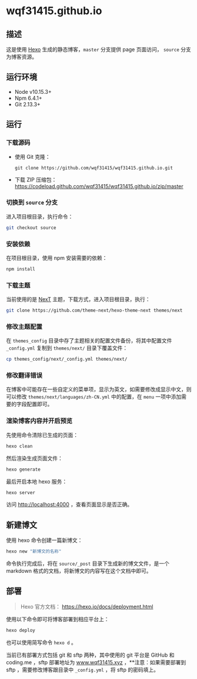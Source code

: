 # wqf31415.github.io

## 描述
这是使用 [Hexo](https://hexo.io/zh-cn/) 生成的静态博客，`master` 分支提供 page 页面访问， `source` 分支为博客资源。

## 运行环境
- Node v10.15.3+
- Npm 6.4.1+
- Git 2.13.3+

## 运行

### 下载源码
- 使用 Git 克隆：
  ```
  git clone https://github.com/wqf31415/wqf31415.github.io.git
  ```

- 下载 ZIP 压缩包：
  <https://codeload.github.com/wqf31415/wqf31415.github.io/zip/master>

### 切换到 `source` 分支
进入项目根目录，执行命令：
```bash
git checkout source
```

### 安装依赖
在项目根目录，使用 npm 安装需要的依赖：
```bash
npm install
```

### 下载主题
当前使用的是 [NexT](https://theme-next.org) 主题，下载方式，进入项目根目录，执行：
```bash
git clone https://github.com/theme-next/hexo-theme-next themes/next
```

### 修改主题配置
在 `themes_config` 目录中存了主题相关的配置文件备份，将其中配置文件 `_config.yml` 复制到 `themes/next/` 目录下覆盖文件：
```bash
cp themes_config/next/_config.yml themes/next/
```
### 修改翻译错误
在博客中可能存在一些自定义的菜单项，显示为英文，如需要修改成显示中文，则可以修改 `themes/next/languages/zh-CN.yml` 中的配置，在 `menu` 一项中添加需要的字段配置即可。

### 渲染博客内容并开启预览
先使用命令清除已生成的页面：
```bash
hexo clean
```

然后渲染生成页面文件：
```bash
hexo generate
```

最后开启本地 hexo 服务：
```bash
hexo server
```

访问 <http://localhost:4000> ，查看页面显示是否正确。

## 新建博文

使用 hexo 命令创建一篇新博文：

```bash
hexo new "新博文的名称"
```

命令执行完成后，将在 `source/_post` 目录下生成新的博文文件，是一个 markdown 格式的文档，将新博文的内容写在这个文档中即可。

## 部署

> Hexo 官方文档： <https://hexo.io/docs/deployment.html> 

使用以下命令即可将博客部署到相应平台上：

```bash
hexo deploy
```

也可以使用简写命令 `hexo d` 。

当前已有部署方式包括 git 和 sftp 两种，其中使用的 git 平台是 GitHub 和 coding.me ，sftp 部署地址为 www.wqf31415.xyz ，**注意：如果需要部署到 sftp ，需要修改博客跟目录中 `_config.yml` ，将 sftp 的密码填上。



